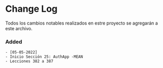 # Change Log
Todos los cambios notables realizados en estre proyecto se agregarán a este archivo.

### Added
    - [05-05-2022]
    - Inicio Sección 25: AuthApp -MEAN
    - Lecciones 382 a 387
